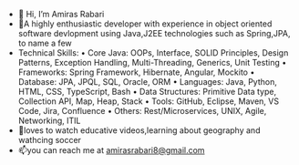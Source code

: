 - 👋 Hi, I’m Amiras Rabari
- 👀A highly enthusiastic developer with experience in object oriented software devlopment using Java,J2EE technologies such as Spring,JPA, to name a few
- Technical Skills: •	Core Java: OOPs, Interface, SOLID Principles, Design Patterns, Exception Handling, Multi-Threading, Generics, Unit Testing 
•	Frameworks: Spring Framework, Hibernate, Angular, Mockito
•	Database: JPA, JPQL, SQL, Oracle, ORM
•	Languages: Java, Python, HTML, CSS, TypeScript, Bash
•	Data Structures: Primitive Data type, Collection API, Map, Heap, Stack
•	Tools: GitHub, Eclipse, Maven, VS Code, Jira, Confluence
•	Others: Rest/Microservices, UNIX, Agile, Networking, ITIL
- 💞️loves to watch educative videos,learning about geography and wathcing soccer
- 📫you can reach me at amirasrabari8@gmail.com

<!---
amiras-rabari/amiras-rabari is a ✨ special ✨ repository because its `README.md` (this file) appears on your GitHub profile.
You can click the Preview link to take a look at your changes.
--->
